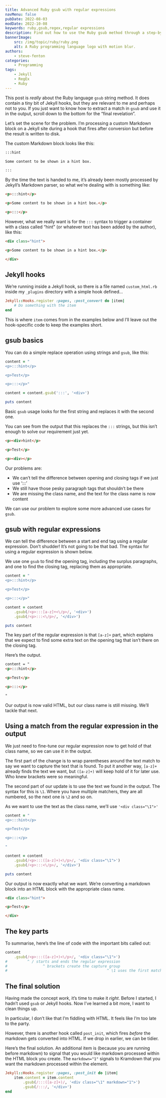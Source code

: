 ```yaml
---
title: Advanced Ruby gsub with regular expressions
navMenu: false
pubDate: 2022-08-03
modDate: 2022-10-08
keywords: ruby,gsub,regex,regular expressions
description: Find out how to use the Ruby gsub method through a step-by-step example.
bannerImage:
    src: /img/topic/ruby/ruby.png
    alt: A Ruby programming language logo with motion blur.
authors:
    - steve-fenton
categories:
    - Programming
tags:
    - Jekyll
    - RegEx
    - Ruby
---
```


This post is *really* about the Ruby language `gsub` string method. It does contain a tiny bit of Jekyll hooks, but they are relevant to me and perhaps not to you. If you just want to know how to extract a match in `gsub` and use it in the output, scroll down to the bottom for the “final revelation”.

Let’s set the scene for the problem. I’m processing a custom Markdown block on a Jekyll site during a hook that fires after conversion but before the result is written to disk.

The custom Markdown block looks like this:

```markdown
:::hint

Some content to be shown in a hint box.

:::
```

By the time the text is handed to me, it’s already been mostly processed by Jekyll’s Markdown parser, so what we’re dealing with is something like:

```html
<p>:::hint</p>

<p>Some content to be shown in a hint box.</p>

<p>:::</p>
```

However, what we really want is for the `:::` syntax to trigger a container with a class called “hint” (or whatever text has been added by the author), like this:

```html
<div class="hint">

<p>Some content to be shown in a hint box.</p>

</div>
```

## Jekyll hooks

We’re running inside a Jekyll hook, so there is a file named `custom_html.rb` inside my `_plugins` directory with a simple hook defined…

```ruby
Jekyll::Hooks.register :pages, :post_convert do |item|
    # Do something with the item
end
```

This is where `item` comes from in the examples below and I’ll leave out the hook-specific code to keep the examples short.

## gsub basics

You can do a simple replace operation using strings and `gsub`, like this:

```ruby
content = "
<p>:::hint</p>

<p>Test</p>

<p>:::</p>"

content = content.gsub(':::', '<div>')

puts content
```

Basic `gsub` usage looks for the first string and replaces it with the second one.

You can see from the output that this replaces the `:::` strings, but this isn’t enough to solve our requirement just yet.

```html
<p><div>hint</p>

<p>Test</p>

<p><div></p>
```

Our problems are:

- We can’t tell the difference between opening and closing tags if we just use ‘:::’
- We still have those pesky paragraph tags that shouldn’t be there
- We are missing the class name, and the text for the class name is now content

We can use our problem to explore some more advanced use cases for `gsub`.

## gsub with regular expressions

We can tell the difference between a start and end tag using a regular expression. Don’t shudder! It’s not going to be that bad. The syntax for using a regular expression is shown below.

We use one `gsub` to find the opening tag, including the surplus paragraphs, and one to find the closing tag, replacing them as appropriate.

```ruby
content = "
<p>:::hint</p>

<p>Test</p>

<p>:::</p>"

content = content
    .gsub(/<p>:::[a-z]+<\/p>/, '<div>')
    .gsub(/<p>:::<\/p>/, '</div>')

puts content
```

The key part of the regular expression is that `[a-z]+` part, which explains that we expect to find some extra text on the opening tag that isn’t there on the closing tag.

Here’s the output.

```html
content = "
<p>:::hint</p>

<p>Test</p>

<p>:::</p>

"
```

Our output is now valid HTML, but our class name is still missing. We’ll tackle that next.

## Using a match from the regular expression in the output

We just need to fine-tune our regular expression now to get hold of that class name, so we can use it in the output.

The first part of the change is to wrap parentheses around the text match to say we want to capture the text that is found. To put it another way, `[a-z]+` already finds the text we want, but `([a-z]+)` will keep hold of it for later use. Who knew brackets were so meaningful.

The second part of our update is to use the text we found in the output. The syntax for this is `\1`. Where you have multiple matchers, they are all numbered, so the next one is `\2` and so on.

As we want to use the text as the class name, we’ll use `'<div class="\1">'`

```ruby
content = "
<p>:::hint</p>

<p>Test</p>

<p>:::</p>

"

content = content
    .gsub(/<p>:::([a-z]+)<\/p>/, '<div class="\1">')
    .gsub(/<p>:::<\/p>/, '</div>')

puts content
```

Our output is now exactly what we want. We’re converting a markdown block into an HTML block with the appropriate class name.

```html
<div class="hint">

<p>Test</p>

</div>
```

## The key parts

To summarise, here’s the line of code with the important bits called out:

```ruby
content
    .gsub(/<p>:::([a-z]+)<\/p>/, '<div class="\1">')
#         ^ / starts and ends the regular expression
#                ^ brackets create the capture group
#                                             ^ \1 uses the first match in the output
```

## The final solution

Having made the concept *work*, it’s time to make it *right*. Before I started, I hadn’t used `gsub` or Jekyll hooks. Now I’ve learned a bit more, I want to clean things up.

In particular, I don’t like that I’m fiddling with HTML. It feels like I’m too late to the party.

However, there is another hook called `post_init`, which fires *before* the markdown gets converted into HTML. If we drop in earlier, we can be tidier.

Here’s the final solution. An additional item is (because you are running before markdown) to signal that you would like markdown processed within the HTML block you create. The `markdown="1"` signals to Kramdown that you want the markdown processed within the element.

```ruby
Jekyll::Hooks.register :pages, :post_init do |item|
    item.content = item.content
        .gsub(/:::([a-z]+)/, '<div class="\1" markdown="1">')
        .gsub(/:::/, '</div>')
end
```